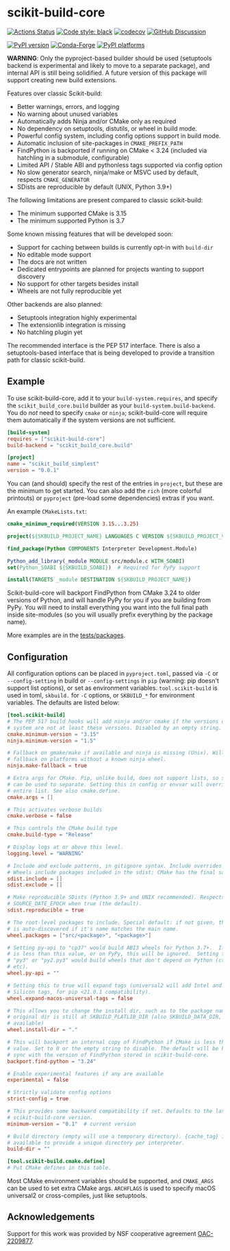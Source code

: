 # scikit-build-core

[![Actions Status][actions-badge]][actions-link]
[![Code style: black][black-badge]][black-link]
[![codecov][codecov-badge]][codecov-link]
[![GitHub Discussion][github-discussions-badge]][github-discussions-link]

[![PyPI version][pypi-version]][pypi-link]
[![Conda-Forge][conda-badge]][conda-link]
[![PyPI platforms][pypi-platforms]][pypi-link]

<!-- Not implemented yet
[![Documentation Status][rtd-badge]][rtd-link]
[![Gitter][gitter-badge]][gitter-link]
-->

**WARNING**: Only the pyproject-based builder should be used (setuptools backend
is experimental and likely to move to a separate package), and internal API is
still being solidified. A future version of this package will support creating
new build extensions.

Features over classic Scikit-build:

- Better warnings, errors, and logging
- No warning about unused variables
- Automatically adds Ninja and/or CMake only as required
- No dependency on setuptools, distutils, or wheel in build mode.
- Powerful config system, including config options support in build mode.
- Automatic inclusion of site-packages in `CMAKE_PREFIX_PATH`
- FindPython is backported if running on CMake < 3.24 (included via hatchling in
  a submodule, configurable)
- Limited API / Stable ABI and pythonless tags supported via config option
- No slow generator search, ninja/make or MSVC used by default, respects
  `CMAKE_GENERATOR`
- SDists are reproducible by default (UNIX, Python 3.9+)

The following limitations are present compared to classic scikit-build:

- The minimum supported CMake is 3.15
- The minimum supported Python is 3.7

Some known missing features that will be developed soon:

- Support for caching between builds is currently opt-in with `build-dir`
- No editable mode support
- The docs are not written
- Dedicated entrypoints are planned for projects wanting to support discovery
- No support for other targets besides install
- Wheels are not fully reproducible yet

Other backends are also planned:

- Setuptools integration highly experimental
- The extensionlib integration is missing
- No hatchling plugin yet

The recommended interface is the PEP 517 interface. There is also a
setuptools-based interface that is being developed to provide a transition path
for classic scikit-build.

## Example

To use scikit-build-core, add it to your `build-system.requires`, and specify
the `scikit_build_core.build` builder as your `build-system.build-backend`. You
do _not_ need to specify `cmake` or `ninja`; scikit-build-core will require them
automatically if the system versions are not sufficient.

```toml
[build-system]
requires = ["scikit-build-core"]
build-backend = "scikit_build_core.build"

[project]
name = "scikit_build_simplest"
version = "0.0.1"
```

You can (and should) specify the rest of the entries in `project`, but these are
the minimum to get started. You can also add the `rich` (more colorful
printouts) or `pyproject` (pre-load some dependencies) extras if you want.

An example `CMakeLists.txt`:

```cmake
cmake_minimum_required(VERSION 3.15...3.25)

project(${SKBUILD_PROJECT_NAME} LANGUAGES C VERSION ${SKBUILD_PROJECT_VERSION})

find_package(Python COMPONENTS Interpreter Development.Module)

Python_add_library(_module MODULE src/module.c WITH_SOABI)
set(Python_SOABI ${SKBUILD_SOABI})  # Required for PyPy support

install(TARGETS _module DESTINATION ${SKBUILD_PROJECT_NAME})
```

Scikit-build-core will backport FindPython from CMake 3.24 to older versions of
Python, and will handle PyPy for you if you are building from PyPy. You will
need to install everything you want into the full final path inside site-modules
(so you will usually prefix everything by the package name).

More examples are in the
[tests/packages](https://github.com/scikit-build/scikit-build-core/tree/main/tests/packages).

## Configuration

All configuration options can be placed in `pyproject.toml`, passed via `-C` or
`--config-setting` in build or `--config-settings` in `pip` (warning: pip
doesn't support list options), or set as environment variables.
`tool.scikit-build` is used in toml, `skbuild.` for `-C` options, or `SKBUILD_*`
for environment variables. The defaults are listed below:

```toml
[tool.scikit-build]
# The PEP 517 build hooks will add ninja and/or cmake if the versions on the
# system are not at least these versions. Disabled by an empty string.
cmake.minimum-version = "3.15"
ninja.minimum-version = "1.5"

# Fallback on gmake/make if available and ninja is missing (Unix). Will only
# fallback on platforms without a known ninja wheel.
ninja.make-fallback = true

# Extra args for CMake. Pip, unlike build, does not support lists, so semicolon
# can be used to separate. Setting this in config or envvar will override the
# entire list. See also cmake.define.
cmake.args = []

# This activates verbose builds
cmake.verbose = false

# This controls the CMake build type
cmake.build-type = "Release"

# Display logs at or above this level.
logging.level = "WARNING"

# Include and exclude patterns, in gitignore syntax. Include overrides exclude.
# Wheels include packages included in the sdist; CMake has the final say.
sdist.include = []
sdist.exclude = []

# Make reproducible SDists (Python 3.9+ and UNIX recommended). Respects
# SOURCE_DATE_EPOCH when true (the default).
sdist.reproducible = true

# The root-level packages to include. Special default: if not given, the package
# is auto-discovered if it's name matches the main name.
wheel.packages = ["src/<package>", "<package>"]

# Setting py-api to "cp37" would build ABI3 wheels for Python 3.7+.  If CPython
# is less than this value, or on PyPy, this will be ignored.  Setting the api to
# "py3" or "py2.py3" would build wheels that don't depend on Python (ctypes,
# etc).
wheel.py-api = ""

# Setting this to true will expand tags (universal2 will add Intel and Apple
# Silicon tags, for pip <21.0.1 compatibility).
wheel.expand-macos-universal-tags = false

# This allows you to change the install dir, such as to the package name. The
# original dir is still at SKBUILD_PLATLIB_DIR (also SKBUILD_DATA_DIR, etc. are
# available)
wheel.install-dir = "."

# This will backport an internal copy of FindPython if CMake is less than this
# value. Set to 0 or the empty string to disable. The default will be kept in
# sync with the version of FindPython stored in scikit-build-core.
backport.find-python = "3.24"

# Enable experimental features if any are available
experimental = false

# Strictly validate config options
strict-config = true

# This provides some backward compatibility if set. Defaults to the latest
# scikit-build-core version.
minimum-version = "0.1"  # current version

# Build directory (empty will use a temporary directory). {cache_tag} is
# available to provide a unique directory per interpreter.
build-dir = ""

[tool.scikit-build.cmake.define]
# Put CMake defines in this table.
```

Most CMake environment variables should be supported, and `CMAKE_ARGS` can be
used to set extra CMake args. `ARCHFLAGS` is used to specify macOS universal2 or
cross-compiles, just like setuptools.

## Acknowledgements

Support for this work was provided by NSF cooperative agreement [OAC-2209877][].

<!-- prettier-ignore-start -->
[actions-badge]:            https://github.com/scikit-build/scikit-build-core/workflows/CI/badge.svg
[actions-link]:             https://github.com/scikit-build/scikit-build-core/actions
[black-badge]:              https://img.shields.io/badge/code%20style-black-000000.svg
[black-link]:               https://github.com/psf/black
[conda-badge]:              https://img.shields.io/conda/vn/conda-forge/scikit-build-core
[conda-link]:               https://github.com/conda-forge/scikit-build-core-feedstock
[github-discussions-badge]: https://img.shields.io/static/v1?label=Discussions&message=Ask&color=blue&logo=github
[github-discussions-link]:  https://github.com/orgs/scikit-build/discussions
[gitter-badge]:             https://badges.gitter.im/https://github.com/scikit-build/scikit-build-core/community.svg
[gitter-link]:              https://gitter.im/https://github.com/scikit-build/scikit-build-core/community?utm_source=badge&utm_medium=badge&utm_campaign=pr-badge
[codecov-badge]:            https://codecov.io/gh/scikit-build/scikit-build-core/branch/main/graph/badge.svg?token=ZLbQzIvyG8
[codecov-link]:             https://codecov.io/gh/scikit-build/scikit-build-core
[pypi-link]:                https://pypi.org/project/scikit-build-core/
[pypi-platforms]:           https://img.shields.io/pypi/pyversions/scikit-build-core
[pypi-version]:             https://badge.fury.io/py/scikit-build-core.svg
[rtd-badge]:                https://readthedocs.org/projects/scikit-build-core/badge/?version=latest
[rtd-link]:                 https://scikit-build-core.readthedocs.io/en/latest/?badge=latest
[OAC-2209877]:              https://www.nsf.gov/awardsearch/showAward?AWD_ID=2209877&HistoricalAwards=false
<!-- prettier-ignore-end -->
